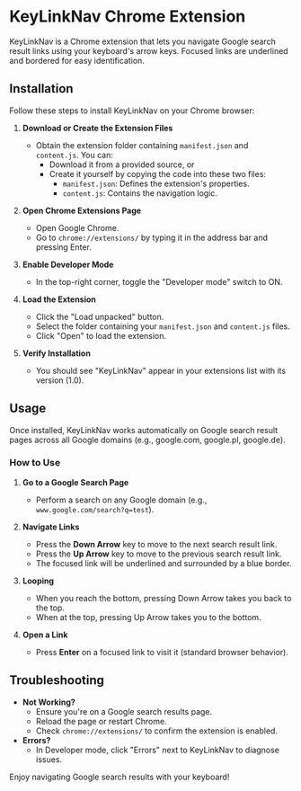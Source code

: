 # KeyLinkNav Chrome Extension

KeyLinkNav is a Chrome extension that lets you navigate Google search result links using your keyboard's arrow keys. Focused links are underlined and bordered for easy identification.

## Installation

Follow these steps to install KeyLinkNav on your Chrome browser:

1. **Download or Create the Extension Files**

   - Obtain the extension folder containing `manifest.json` and `content.js`. You can:
     - Download it from a provided source, or
     - Create it yourself by copying the code into these two files:
       - `manifest.json`: Defines the extension's properties.
       - `content.js`: Contains the navigation logic.

2. **Open Chrome Extensions Page**

   - Open Google Chrome.
   - Go to `chrome://extensions/` by typing it in the address bar and pressing Enter.

3. **Enable Developer Mode**

   - In the top-right corner, toggle the "Developer mode" switch to ON.

4. **Load the Extension**

   - Click the "Load unpacked" button.
   - Select the folder containing your `manifest.json` and `content.js` files.
   - Click "Open" to load the extension.

5. **Verify Installation**
   - You should see "KeyLinkNav" appear in your extensions list with its version (1.0).

## Usage

Once installed, KeyLinkNav works automatically on Google search result pages across all Google domains (e.g., google.com, google.pl, google.de).

### How to Use

1. **Go to a Google Search Page**

   - Perform a search on any Google domain (e.g., `www.google.com/search?q=test`).

2. **Navigate Links**

   - Press the **Down Arrow** key to move to the next search result link.
   - Press the **Up Arrow** key to move to the previous search result link.
   - The focused link will be underlined and surrounded by a blue border.

3. **Looping**

   - When you reach the bottom, pressing Down Arrow takes you back to the top.
   - When at the top, pressing Up Arrow takes you to the bottom.

4. **Open a Link**
   - Press **Enter** on a focused link to visit it (standard browser behavior).

## Troubleshooting

- **Not Working?**
  - Ensure you're on a Google search results page.
  - Reload the page or restart Chrome.
  - Check `chrome://extensions/` to confirm the extension is enabled.
- **Errors?**
  - In Developer mode, click "Errors" next to KeyLinkNav to diagnose issues.

Enjoy navigating Google search results with your keyboard!
